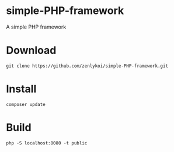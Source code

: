 # simple-PHP-framework
A simple PHP framework

# Download
```
git clone https://github.com/zenlykoi/simple-PHP-framework.git
```

# Install
```
composer update
```

# Build
```
php -S localhost:8080 -t public
```
